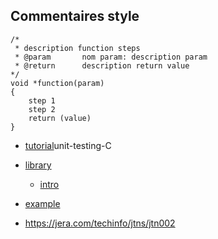

## Commentaires style

```
/*
 * description function steps
 * @param		nom param: description param
 * @return		description return value
*/
void *function(param)
{
    step 1
    step 2
    return (value)
}
```

* [tutorial](https://github.com/hilmi-yilmaz/blogs/tree/main/)unit-testing-C
* [library](https://github.com/ThrowTheSwitch/Unity)
    * [intro](https://github.com/ThrowTheSwitch/Unity/blob/master/docs/UnityGettingStartedGuide.md)

* [example](https://github.com/alelievr/libft-unit-test)

* https://jera.com/techinfo/jtns/jtn002